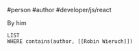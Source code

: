 #person #author #developer/js/react

By him

```dataview 
LIST
WHERE contains(author, [[Robin Wieruch]])
```
